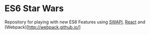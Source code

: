 # ES6 Star Wars
Repository for playing with new ES6 Features using [SWAPI](http://swapi.co), [React](https://facebook.github.io/react/) and (Webpack)[http://webpack.github.io/]
